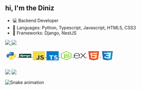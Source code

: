 ## hi, I'm the Diniz

- 💻 Backend Developer
- 🐍 Languages: Python, Typescript, Javascript, HTML5, CSS3
- 🧠 Frameworks: Django, NestJS


<div>
  <a href="https://github.com/mrdiniz88">
  <img height="180em" src="https://github-readme-stats.vercel.app/api?username=mrdiniz88&show_icons=true&theme=omni&include_all_commits=true&count_private=true"/>
  <img height="180em" src="https://github-readme-stats.vercel.app/api/top-langs/?username=mrdiniz88&layout=compact&langs_count=16&theme=omni"/>
</div>
  
<div style="display: inline_block"><br>
  <img align="center" alt="mrdiniz88-Python" height="30" width="40" src="https://raw.githubusercontent.com/devicons/devicon/master/icons/python/python-original.svg">
  <img align="center" alt="mrdiniz88-Django" height="30" width="40"
src="https://raw.githubusercontent.com/devicons/devicon/master/icons/django/django-original.svg" />
    <img align="center" alt="mrdiniz88-JS" height="30" width="40" src="https://raw.githubusercontent.com/devicons/devicon/master/icons/javascript/javascript-original.svg">
    <img align="center" alt="mrdiniz88-TS" height="30" width="40" src="https://raw.githubusercontent.com/devicons/devicon/master/icons/typescript/typescript-original.svg">
    <img align="center" alt="mrdiniz88-nodeJS" height="30" width="40" src="https://raw.githubusercontent.com/devicons/devicon/master/icons/nodejs/nodejs-original.svg">
    <img align="center" alt="mrdiniz88-Express" height="30" width="40" src="https://raw.githubusercontent.com/devicons/devicon/master/icons/express/express-original.svg">
  <img align="center" alt="mrdiniz88-HTML" height="30" width="40" src="https://raw.githubusercontent.com/devicons/devicon/master/icons/html5/html5-original.svg">
  <img align="center" alt="mrdiniz88-CSS" height="30" width="40" src="https://raw.githubusercontent.com/devicons/devicon/master/icons/css3/css3-original.svg">
 </div>
  
  ##
  
    
<div>
  <a href="https://instagram.com/mr.diniz88" target="_blank"><img src="https://img.shields.io/badge/-Instagram-%23E4405F?style=for-the-badge&logo=instagram&logoColor=white" target="_blank"></a> 
  <a href="https://wa.me/5588994988832" target="_blank"><img src="https://img.shields.io/badge/WhatsApp-25D366?style=for-the-badge&logo=whatsapp&logoColor=white" target="_blank"></a> 
  
</div>
  
 ![Snake animation](https://github.com/mrdiniz88/mrdiniz88/blob/output/github-contribution-grid-snake.svg)
